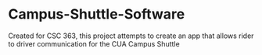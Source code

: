 # Campus-Shuttle-Software

Created for CSC 363, this project attempts to create an app that allows rider to driver communication for the CUA Campus Shuttle
